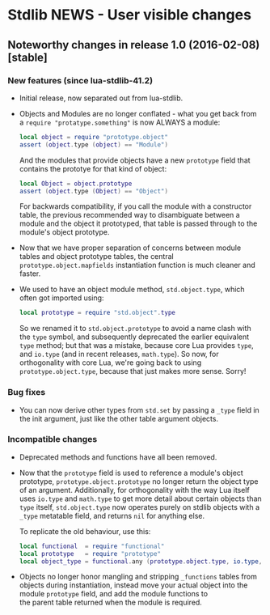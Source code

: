 # Stdlib NEWS - User visible changes

## Noteworthy changes in release 1.0 (2016-02-08) [stable]

### New features (since lua-stdlib-41.2)

  - Initial release, now separated out from lua-stdlib.

  - Objects and Modules are no longer conflated - what you get back from
    a `require "protatype.something"` is now ALWAYS a module:

    ```lua
    local object = require "prototype.object"
    assert (object.type (object) == "Module")
    ```

    And the modules that provide objects have a new `prototype` field
    that contains the prototye for that kind of object:

    ```lua
    local Object = object.prototype
    assert (object.type (Object) == "Object")
    ```

    For backwards compatibility, if you call the module with a
    constructor table, the previous recommended way to disambiguate
    between a module and the object it prototyped, that table is passed
    through to the module's object prototype.

  - Now that we have proper separation of concerns between module tables
    and object prototype tables, the central `prototype.object.mapfields`
    instantiation function is much cleaner and faster.

  - We used to have an object module method, `std.object.type`, which
    often got imported using:

    ```lua
    local prototype = require "std.object".type
    ```

    So we renamed it to `std.object.prototype` to avoid a name clash with
    the `type` symbol, and subsequently deprecated the earlier equivalent
    `type` method; but that was a mistake, because core Lua provides `type`,
    and `io.type` (and in recent releases, `math.type`).  So now, for
    orthogonality with core Lua, we're going back to using
    `prototype.object.type`, because that just makes more sense.  Sorry!

### Bug fixes

  - You can now derive other types from `std.set` by passing a `_type`
    field in the init argument, just like the other table argument
    objects.

### Incompatible changes

  - Deprecated methods and functions have all been removed.

  - Now that the `prototype` field is used to reference a module's
    object prototype, `prototype.object.prototype` no longer return the
    object type of an argument. Additionally, for orthogonality with the
    way Lua itself uses `io.type` and `math.type` to get more detail about
    certain objects than `type` itself, `std.object.type` now operates
    purely on stdlib objects with a `_type` metatable field, and returns
    `nil` for anything else.

    To replicate the old behaviour, use this:

    ```lua
    local functional  = require "functional"
    local prototype   = require "prototype"
    local object_type = functional.any (prototype.object.type, io.type, type)
    ```

  - Objects no longer honor mangling and stripping `_functions` tables
    from objects during instantiation, instead move your actual object
    into the module `prototype` field, and add the module functions to    
    the parent table returned when the module is required.
